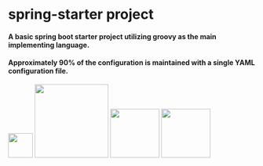 spring-starter project
==============
#### A basic spring boot starter project utilizing groovy as the main implementing language.
#### Approximately 90% of the configuration is maintained with a single YAML configuration file.
<img src="http://www.inqool.cz/images/spring-logo.png" width="50"/> 
<img src="http://groovy.codehaus.org/images/groovy-logo-medium.png" width="150"/> 
<img src="http://www.douglaspasqua.com/wp-content/uploads/2014/01/java.png" width="100"/>  
<img src="http://www.flucorrex.ch/images/yaml-logo.jpg" width="100"/>

